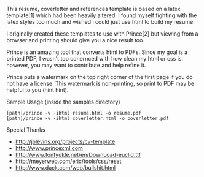 This resume, coverletter and references template is based on a latex template[1] which had been heavily altered. I found myself fighting with the latex styles too much and wished i could just use html to build my resume.

I originally created these templates to use with Prince[2] but viewing from a browser and printing should give you a nice result too.

Prince is an amazing tool that converts html to PDFs. Since my goal is a printed PDF, I wasn't too conernced with how clean my html or css is, however, you may want to contribute and help refine it.

Prince puts a watermark on the top right corner of the first page if you do not have a license. This watermark is non-printing, so print to PDF may be helpful to you (hint hint).

Sample Usage (inside the samples directory)

    [path]/prince -v -ihtml resume.html -o resume.pdf
    [path]/prince -v -ihtml coverletter.html -o coverletter.pdf

Special Thanks

- http://jblevins.org/projects/cv-template
- http://www.princexml.com
- http://www.fontyukle.net/en/DownLoad-euclid.ttf
- http://meyerweb.com/eric/tools/css/reset
- http://www.dack.com/web/bullshit.html
